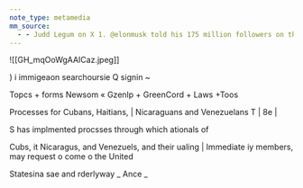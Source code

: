 ```yaml
---
note_type: metamedia
mm_source:
  - - Judd Legum on X 1. @elonmusk told his 175 million followers on this platform that Biden committed treason by secretly chartering flights to bring 320K illegal immigrants to the United States Let's be clear EVERYTHING ABOUT THIS CLAIM IS A BR.md
---
```


![[GH_mqOoWgAAICaz.jpeg]]

) i immigeaon searchoursie Q signin ~

Topcs + forms Newsom «  Gzenlp +  GreenCord +  Laws +Toos

Processes for Cubans, Haitians, |
Nicaraguans and Venezuelans
T | 8e |

S has implmented procsses through which ationals of

Cubs, it Nicaragus, and Venezuels, and their ualing |
Immediate iy members, may request o come o the United

Statesina sae and rderlyway _
Ance _


